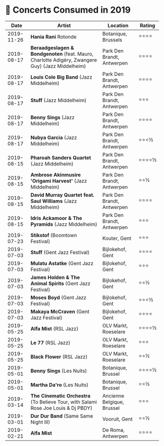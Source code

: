 # 🎤 Concerts Consumed in 2019

| Date | Artist | Location | Rating |
| --- | --- | --- | --- |
| 2019-11-26 | **Hania Rani** Rotonde | Botanique, Brussels | ⭐️⭐️⭐️⭐️ |
| 2019-08-17 | **Beraadgeslagen & Bondgenoten** (feat. Mauro, Charlotte Adigéry, Zwangere Guy) (Jazz Middelheim) | Park Den Brandt, Antwerpen | ⭐️⭐️⭐️⭐️ |
| 2019-08-17 | **Louis Cole Big Band** (Jazz Middelheim) | Park Den Brandt, Antwerpen | ⭐️⭐️⭐️⭐️ |
| 2019-08-17 | **Stuff** (Jazz Middelheim) | Park Den Brandt, Antwerpen | ⭐️⭐️⭐️ |
| 2019-08-17 | **Benny Sings** (Jazz Middelheim) | Park Den Brandt, Antwerpen | ⭐️⭐️⭐️⭐️ |
| 2019-08-17 | **Nubya Garcia** (Jazz Middelheim) | Park Den Brandt, Antwerpen | ⭐️⭐️⭐️½ |
| 2019-08-15 | **Pharoah Sanders Quartet** (Jazz Middelheim) | Park Den Brandt, Antwerpen | ⭐️⭐️⭐️⭐️½ |
| 2019-08-15 | **Ambrose Akinmusire 'Origami Harvest'** (Jazz Middelheim) | Park Den Brandt, Antwerpen | ⭐️⭐️½ |
| 2019-08-15 | **David Murray Quartet feat. Saul Williams** (Jazz Middelheim) | Park Den Brandt, Antwerpen | ⭐️⭐️⭐️⭐️ |
| 2019-08-15 | **Idris Ackamoor & The Pyramids** (Jazz Middelheim) | Park Den Brandt, Antwerpen | ⭐️⭐️⭐️ |
| 2019-07-23 | **Stikstof** (Boomtown Festival) | Kouter, Gent | ⭐️⭐️⭐️ |
| 2019-07-03 | **Stuff** (Gent Jazz Festival) | Bijlokehof, Gent | ⭐️⭐️⭐️⭐️ |
| 2019-07-03 | **Mulatu Astatke** (Gent Jazz Festival) | Bijlokehof, Gent | ⭐️⭐️⭐️ |
| 2019-07-03 | **James Holden & The Animal Spirits** (Gent Jazz Festival) | Bijlokehof, Gent | ⭐️⭐️½ |
| 2019-07-03 | **Moses Boyd** (Gent Jazz Festival) | Bijlokehof, Gent | ⭐️⭐️⭐️½ |
| 2019-07-03 | **Makaya McCraven** (Gent Jazz Festival) | Bijlokehof, Gent | ⭐️⭐️⭐️⭐️ |
| 2019-05-25 | **Alfa Mist** (RSL Jazz) | OLV Markt, Roeselare | ⭐️⭐️⭐️⭐️½ |
| 2019-05-25 | **Le 77** (RSL Jazz) | OLV Markt, Roeselare | ⭐️⭐️⭐️ |
| 2019-05-25 | **Black Flower** (RSL Jazz) | OLV Markt, Roeselare | ⭐️⭐️½ |
| 2019-05-01 | **Benny Sings** (Les Nuits) | Botanique, Brussel | ⭐️⭐️⭐️⭐️½ |
| 2019-05-01 | **Martha Da'ro** (Les Nuits) | Botanique, Brussel | ⭐️⭐️½ |
| 2019-03-14 | **The Cinematic Orchestra** (To Believe Tour, with Salami Rose Joe Louis & Dj PBDY) | Ancienne Belgique, Brussel | ⭐️⭐️⭐️ |
| 2019-03-01 | **Dur Dur Band** (Same Same Night III) | Vooruit, Gent | ⭐️⭐️½ |
| 2019-02-21 | **Alfa Mist** | De Roma, Antwerpen | ⭐️⭐️⭐️⭐️ |
